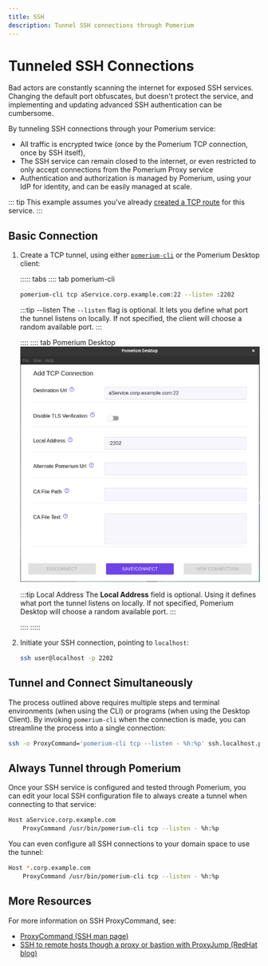```yaml
---
title: SSH
description: Tunnel SSH connections through Pomerium
---
```


# Tunneled SSH Connections

Bad actors are constantly scanning the internet for exposed SSH services. Changing the default port obfuscates, but doesn't protect the service, and implementing and updating advanced SSH authentication can be cumbersome.

By tunneling SSH connections through your Pomerium service:

 - All traffic is encrypted twice (once by the Pomerium TCP connection, once by SSH itself),
 - The SSH service can remain closed to the internet, or even restricted to only accept connections from the Pomerium Proxy service
 - Authentication and authorization is managed by Pomerium, using your IdP for identity, and can be easily managed at scale.

::: tip
This example assumes you've already [created a TCP route](/docs/tcp/readme.md#configure-routes) for this service.
:::

 ## Basic Connection

 1. Create a TCP tunnel, using either [`pomerium-cli`](/docs/releases.md#pomerium-cli) or the Pomerium Desktop client:

    ::::: tabs
    :::: tab pomerium-cli
    ```bash
    pomerium-cli tcp aService.corp.example.com:22 --listen :2202
    ```

    :::tip --listen
    The `--listen` flag is optional. It lets you define what port the tunnel listens on locally. If not specified, the client will choose a random available port.
    :::

    ::::
    :::: tab Pomerium Desktop
    ![An example connection to an SSH service from Pomerium Desktop](./img/desktop/example-ssh-connection.png)

    :::tip Local Address
    The **Local Address** field is optional. Using it defines what port the tunnel listens on locally. If not specified, Pomerium Desktop will choose a random available port.
    :::

    ::::
    :::::

1. Initiate your SSH connection, pointing to `localhost`:

    ```bash
    ssh user@localhost -p 2202
    ```

## Tunnel and Connect Simultaneously

The process outlined above requires multiple steps and terminal environments (when using the CLI) or programs (when using the Desktop Client). By invoking `pomerium-cli` when the connection is made, you can streamline the process into a single connection:

```bash
ssh -o ProxyCommand='pomerium-cli tcp --listen - %h:%p' ssh.localhost.pomerium.io
```

## Always Tunnel through Pomerium

Once your SSH service is configured and tested through Pomerium, you can edit your local SSH configuration file to always create a tunnel when connecting to that service:

```bash
Host aService.corp.example.com
    ProxyCommand /usr/bin/pomerium-cli tcp --listen - %h:%p
```

You can even configure all SSH connections to your domain space to use the tunnel:

```bash
Host *.corp.example.com
    ProxyCommand /usr/bin/pomerium-cli tcp --listen - %h:%p
```

## More Resources

For more information on SSH ProxyCommand, see:

- [ProxyCommand (SSH man page)](https://man.openbsd.org/ssh_config.5#ProxyCommand)
- [SSH to remote hosts though a proxy or bastion with ProxyJump (RedHat blog)](https://www.redhat.com/sysadmin/ssh-proxy-bastion-proxyjump)